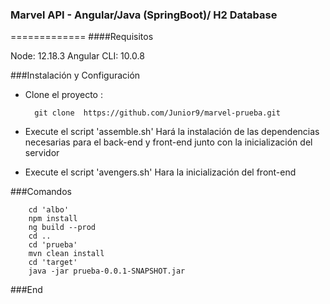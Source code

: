 ### Marvel API  - Angular/Java (SpringBoot)/ H2 Database
=============
####Requisitos

Node: 12.18.3
Angular CLI: 10.0.8

###Instalación y Configuración

- Clone el proyecto : 

		git clone  https://github.com/Junior9/marvel-prueba.git

- Execute el script  'assemble.sh'
Hará la instalación de las dependencias necesarias para el back-end y front-end junto con la inicialización del servidor

- Execute el script  'avengers.sh'
Hara la inicialización del front-end

###Comandos

		cd 'albo'
		npm install
		ng build --prod 
		cd ..
		cd 'prueba'
		mvn clean install
		cd 'target'
		java -jar prueba-0.0.1-SNAPSHOT.jar

###End